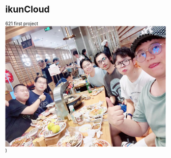 # ikunCloud
621 first project
![一群大帅逼](https://github.com/lexiaoyao12138/ikunCloud/blob/main/config/png/621.jpg?raw=true))
